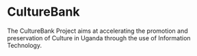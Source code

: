 # CultureBank
 The CultureBank Project aims at accelerating the promotion and preservation of Culture in Uganda through the use of Information Technology.
